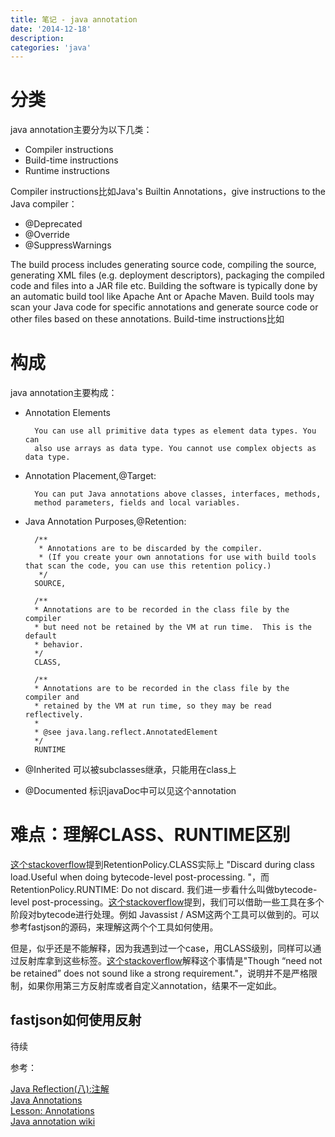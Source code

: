 ```yaml
---
title: 笔记 - java annotation
date: '2014-12-18'
description:
categories: 'java'
---
```


# 分类

java annotation主要分为以下几类：  

* Compiler instructions
* Build-time instructions
* Runtime instructions

Compiler instructions比如Java's Builtin Annotations，give instructions to the Java compiler：    

* @Deprecated
* @Override
* @SuppressWarnings

The build process includes generating source code, compiling the source, generating XML files (e.g. deployment descriptors), packaging the compiled code and files into a JAR file etc. Building the software is typically done by an automatic build tool like Apache Ant or Apache Maven. Build tools may scan your Java code for specific annotations and generate source code or other files based on these annotations. Build-time instructions比如


# 构成

java annotation主要构成：  

* Annotation Elements

        You can use all primitive data types as element data types. You can 
        also use arrays as data type. You cannot use complex objects as data type.

* Annotation Placement,@Target: 

        You can put Java annotations above classes, interfaces, methods, 
        method parameters, fields and local variables.

* Java Annotation Purposes,@Retention: 

        
        /**
         * Annotations are to be discarded by the compiler.
         * (If you create your own annotations for use with build tools that scan the code, you can use this retention policy.)
         */
        SOURCE,
    
        /**
        * Annotations are to be recorded in the class file by the compiler
        * but need not be retained by the VM at run time.  This is the default
        * behavior.
        */
        CLASS,
        
        /**
        * Annotations are to be recorded in the class file by the compiler and
        * retained by the VM at run time, so they may be read reflectively.
        *
        * @see java.lang.reflect.AnnotatedElement
        */
        RUNTIME

* @Inherited 可以被subclasses继承，只能用在class上
* @Documented 标识javaDoc中可以见这个annotation

# 难点：理解CLASS、RUNTIME区别

[这个stackoverflow](http://stackoverflow.com/questions/3107970/annotations-retention-policy)提到RetentionPolicy.CLASS实际上 "Discard during class load.Useful when doing bytecode-level post-processing. "，而RetentionPolicy.RUNTIME: Do not discard. 我们进一步看什么叫做bytecode-level post-processing。[这个stackoverflow](http://stackoverflow.com/questions/15268057/where-does-bytecode-injection-happen)提到，我们可以借助一些工具在多个阶段对bytecode进行处理。例如 Javassist / ASM这两个工具可以做到的。可以参考fastjson的源码，来理解这两个个工具如何使用。


但是，似乎还是不能解释，因为我遇到过一个case，用CLASS级别，同样可以通过反射库拿到这些标签。[这个stackoverflow](http://stackoverflow.com/questions/21167610/does-reflections-library-ignore-the-retentionpolicy?rq=1)解释这个事情是"Though “need not be retained” does not sound like a strong requirement."，说明并不是严格限制，如果你用第三方反射库或者自定义annotation，结果不一定如此。    

## fastjson如何使用反射

待续





参考：  

[Java Reflection(八):注解](http://ifeve.com/java-reflection-8-annotation/)  
[Java Annotations](http://tutorials.jenkov.com/java/annotations.html)  
[Lesson: Annotations](http://docs.oracle.com/javase/tutorial/java/annotations/)  
[Java annotation wiki](http://en.wikipedia.org/wiki/Java_annotation#Processing)      